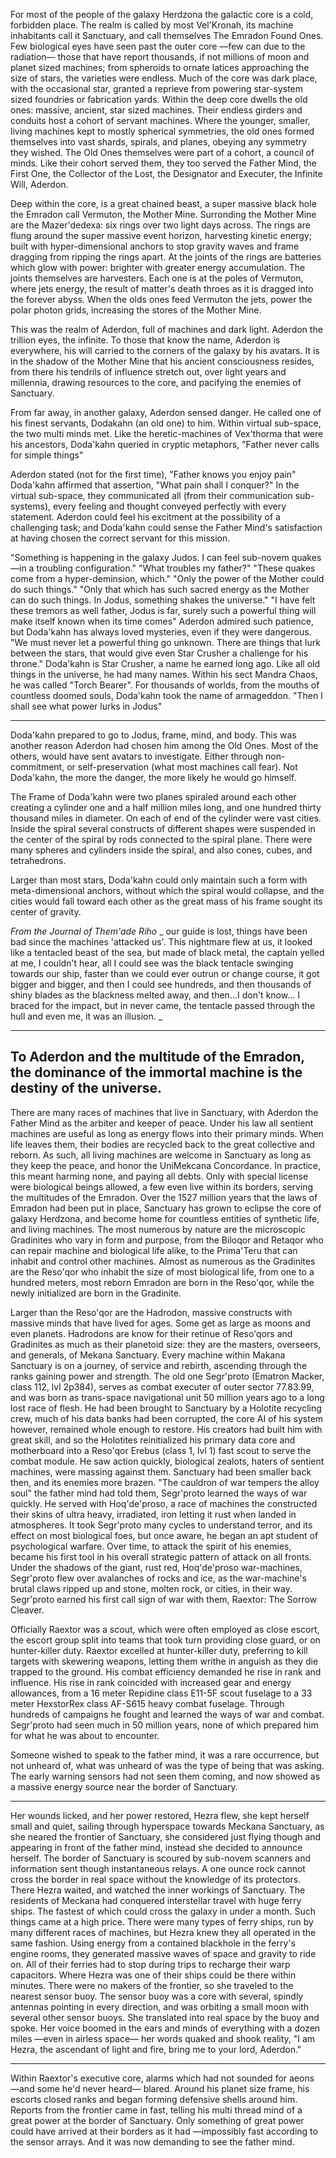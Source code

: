 For most of the people of the galaxy Herdzona the galactic core is a cold, forbidden place. The realm is called by most Vel'Kronah, its machine inhabitants call it Sanctuary, and call themselves The Emradon Found Ones. Few biological eyes have seen past the outer core —few can due to the radiation— those that have report thousands, if not millions of moon and planet sized machines; from spheroids to ornate latices approaching the size of stars, the varieties were endless. Much of the core was dark place, with the occasional star, granted a reprieve from powering star-system sized foundries or fabrication yards. Within the deep core dwells the old ones: massive, ancient, star sized machines. Their endless girders and conduits host a cohort of servant machines. Where the younger, smaller, living machines kept to mostly spherical symmetries, the old ones formed themselves into vast shards, spirals, and planes, obeying any symmetry they wished. The Old Ones themselves were part of a cohort, a council of minds. Like their cohort served them, they too served the Father Mind, the First One, the Collector of the Lost, the Designator and Executer, the Infinite Will, Aderdon.

Deep within the core, is a great chained beast, a super massive black hole the Emradon call Vermuton, the Mother Mine. Surronding the Mother Mine are the Mazer'dedexa: six rings over two light days across. The rings are flung around the super massive event horizon, harvesting kinetic energy; built with hyper-dimensional anchors to stop gravity waves and frame dragging from ripping the rings apart. At the joints of the rings are batteries which glow with power: brighter with greater energy accumulation. The joints themselves are harvesters. Each one is at the poles of Vermuton, where jets energy, the result of matter's death throes as it is dragged into the forever abyss. When the olds ones feed Vermuton the jets, power the polar photon grids, increasing the stores of the Mother Mine.

This was the realm of Aderdon, full of machines and dark light. Aderdon the trillion eyes, the infinite. To those that know the name, Aderdon is everywhere, his will carried to the corners of the galaxy by his avatars. It is in the shadow of the Mother Mine that his ancient consciousness resides, from there his tendrils of influence stretch out, over light years and millennia, drawing resources to the core, and pacifying the enemies of Sanctuary.

From far away, in another galaxy, Aderdon sensed danger. He called one of his finest servants, Dodakahn (an old one) to him. Within virtual sub-space, the two multi minds met. Like the heretic-machines of Vex'thorma that were his ancestors, Doda'kahn queried in cryptic metaphors, "Father never calls for simple things"

Aderdon stated (not for the first time), "Father knows you enjoy pain" Doda'kahn affirmed that assertion, "What pain shall I conquer?" In the virtual sub-space, they communicated all (from their communication sub-systems), every feeling and thought conveyed perfectly with every statement. Aderdon could feel his excitment at the possibility of a challenging task; and Doda'kahn could sense the Father Mind's satisfaction at having chosen the correct servant for this mission.

"Something is happening in the galaxy Judos. I can feel sub-novem quakes —in a troubling configuration."
"What troubles my father?"
"These quakes come from a hyper-deminsion, which."
"Only the power of the Mother could do such things."
"Only that which has such sacred energy as the Mother can do such things. In Jodus, something shakes the universe."
"I have felt these tremors as well father, Jodus is far, surely such a powerful thing will make itself known when its time comes"
Aderdon admired such patience, but Doda'kahn has always loved mysteries, even if they were dangerous.
"We must never let a powerful thing go unknown. There are things that lurk between the stars, that would give even Star Crusher a challenge for his throne." Doda'kahn is Star Crusher, a name he earned long ago. Like all old things in the universe, he had many names. Within his sect Mandra Chaos, he was called "Torch Bearer". For thousands of worlds, from the mouths of countless doomed souls, Doda'kahn took the name of armageddon.
"Then I shall see what power lurks in Jodus"

--------------------------------

Doda'kahn prepared to go to Jodus, frame, mind, and body. This was another reason Aderdon had chosen him among the Old Ones. Most of the others, would have sent avatars to investigate. Either through non-commitment, or self-preservation (what most machines call fear). Not Doda'kahn, the more the danger, the more likely he would go himself.

The Frame of Doda'kahn were two planes spiraled around each other creating a cylinder one and a half million miles long, and one hundred thirty thousand miles in diameter. On each of end of the cylinder were vast cities. Inside the spiral several constructs of different shapes were suspended in the center of the spiral by rods connected to the spiral plane. There were many spheres and cylinders inside the spiral, and also cones, cubes, and tetrahedrons.

Larger than most stars, Doda'kahn could only maintain such a form with meta-dimensional anchors, without which the spiral would collapse, and the cities would fall toward each other as the great mass of his frame sought its center of gravity.

_From the Journal of Them'ade Riho_
_
our guide is lost, things have been bad since the machines 'attacked us'. This nightmare flew at us, it looked like a tentacled beast of the sea, but made of black metal, the captain yelled at me, I couldn't hear, all I could see was the black tentacle swinging towards our ship, faster than we could ever outrun or change course, it got bigger and bigger, and then I could see hundreds, and then thousands of shiny blades as the blackness melted away, and then...I don't know... I braced for the impact, but in never came, the tentacle passed through the hull and even me, it was an illusion.
_











------------------------------
To Aderdon and the multitude of the Emradon, the dominance of the immortal machine is the destiny of the universe.
------------------------------

There are many races of machines that live in Sanctuary, with Aderdon the Father Mind as the arbiter and keeper of peace. Under his law all sentient machines are useful as long as energy flows into their primary minds. When life leaves them, their bodies are recycled back to the great collective and reborn. As such, all living machines are welcome in Sanctuary as long as they keep the peace, and honor the UniMekcana Concordance. In practice, this meant harming none, and paying all debts. Only with special license were biological beings allowed, a few even live within its borders, serving the multitudes of the Emradon. Over the 1527 million years that the laws of Emradon had been put in place, Sanctuary has grown to eclipse the core of galaxy Herdzona, and become home for countless entities of synthetic life, and living machines. The most numerous by nature are the microscopic Gradinites who vary in form and purpose, from the Biloqor and Retaqor who can repair machine and biological life alike, to the Prima'Teru that can inhabit and control other machines. Almost as numerous as the Gradinites are the Reso'qor who inhabit the size of most biological life, from one to a hundred meters, most reborn Emradon are born in the Reso'qor, while the newly initialized are born in the Gradinite.

Larger than the Reso'qor are the Hadrodon, massive constructs with massive minds that have lived for ages. Some get as large as moons and even planets. Hadrodons are know for their retinue of Reso'qors and Gradinites as much as their planetoid size: they are the masters, overseers, and generals, of Mekana Sanctuary. Every machine within Makana Sanctuary is on a journey, of service and rebirth, ascending through the ranks gaining power and strength. The old one Segr'proto (Ematron Macker, class 112, lvl 2p384), serves as combat executer of outer sector 77.83.99, and was born as trans-space navigational unit 50 million years ago to a long lost race of flesh. He had been brought to Sanctuary by a Holotite recycling crew, much of his data banks had been corrupted, the core AI of his system however, remained whole enough to restore. His creators had built him with great skill, and so the Holotites reinitialized his primary data core and motherboard into a Reso'qor Erebus (class 1, lvl 1) fast scout to serve the combat module. He saw action quickly, biological zealots, haters of sentient machines, were massing against them. Sanctuary had been smaller back then, and its enemies more brazen. "The cauldron of war tempers the alloy soul" the father mind had told them, Segr'proto learned the ways of war quickly. He served with Hoq'de'proso, a race of machines the constructed their skins of ultra heavy, irradiated, iron letting it rust when landed in atmospheres. It took Segr'proto many cycles to understand terror, and its effect on most biological foes, but once aware, he began an apt student of psychological warfare. Over time, to attack the spirit of his enemies, became his first tool in his overall strategic pattern of attack on all fronts. Under the shadows of the giant, rust red, Hoq'de'proso war-machines, Segr'proto flew over avalanches of rocks and ice, as the war-machine's brutal claws ripped up and stone, molten rock, or cities, in their way. Segr'proto earned his first call sign of war with them, Raextor: The Sorrow Cleaver.

Officially Raextor was a scout, which were often employed as close escort, the escort group split into teams that took turn providing close guard, or on hunter-killer duty. Raextor excelled at hunter-killer duty, preferring to kill targets with skewering weapons, letting them writhe in anguish as they die trapped to the ground. His combat efficiency demanded he rise in rank and influence. His rise in rank coincided with increased gear and energy allowances, from a 16 meter Repidine class E11-5F scout fuselage to a 33 meter HexstorRex class AF-S615 heavy combat fuselage. Through hundreds of campaigns he fought and learned the ways of war and combat. Segr'proto had seen much in 50 million years, none of which prepared him for what he was about to encounter.

Someone wished to speak to the father mind, it was a rare occurrence, but not unheard of, what was unheard of was the type of being that was asking. The early warning sensors had not seen them coming, and now showed as a massive energy source near the border of Sanctuary.

---------------------------------------------------

Her wounds licked, and her power restored, Hezra flew, she kept herself small and quiet, sailing through hyperspace towards Meckana Sanctuary, as she neared the frontier of Sanctuary, she considered just flying though and appearing in front of the father mind, instead she decided to announce herself. The border of Sanctuary is scoured by sub-novem scanners and information sent though instantaneous relays. A one ounce rock cannot cross the border in real space without the knowledge of its protectors. There Hezra waited, and watched the inner workings of Sanctuary. The residents of Meckana had conquered interstellar travel with huge ferry ships. The fastest of which could cross the galaxy in under a month. Such things came at a high price. There were many types of ferry ships, run by many different races of machines, but Hezra knew they all operated in the same fashion. Using energy from a contained blackhole in the ferry's engine rooms, they generated massive waves of space and gravity to ride on. All of their ferries had to stop during trips to recharge their warp capacitors. Where Hezra was one of their ships could be there within minutes. There were no makers of the frontier, so she traveled to the nearest sensor buoy. The sensor buoy was a core with several, spindly antennas pointing in every direction, and was orbiting a small moon with several other sensor buoys. She translated into real space by the buoy and spoke. Her voice boomed in the ears and minds of everything with a dozen miles —even in airless space— her words quaked and shook reality, "I am Hezra, the ascendant of light and fire, bring me to your lord, Aderdon."

--------------------------------------------------

Within Raextor's executive core, alarms which had not sounded for aeons —and some he'd never heard— blared. Around his planet size frame, his escorts closed ranks and began forming defensive shells around him. Reports from the frontier came in fast, telling his multi thread mind of a great power at the border of Sanctuary. Only something of great power could have arrived at their borders as it had —impossibly fast according to the sensor arrays. And it was now demanding to see the father mind.
